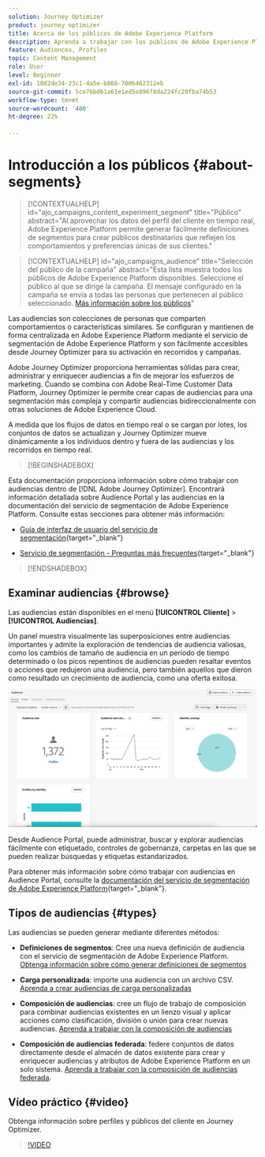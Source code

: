 ```yaml
---
solution: Journey Optimizer
product: journey optimizer
title: Acerca de los públicos de Adobe Experience Platform
description: Aprenda a trabajar con los públicos de Adobe Experience Platform
feature: Audiences, Profiles
topic: Content Management
role: User
level: Beginner
exl-id: 10d2de34-23c1-4a5e-b868-700b462312eb
source-git-commit: 5ce76bd61a61e1ed5e896f8da224fc20fba74b53
workflow-type: tm+mt
source-wordcount: '480'
ht-degree: 22%

---
```



# Introducción a los públicos {#about-segments}

>[!CONTEXTUALHELP]
>id="ajo_campaigns_content_experiment_segment"
>title="Público"
>abstract="Al aprovechar los datos del perfil del cliente en tiempo real, Adobe Experience Platform permite generar fácilmente definiciones de segmentos para crear públicos destinatarios que reflejen los comportamientos y preferencias únicas de sus clientes."

>[!CONTEXTUALHELP]
>id="ajo_campaigns_audience"
>title="Selección del público de la campaña"
>abstract="Esta lista muestra todos los públicos de Adobe Experience Platform disponibles. Seleccione el público al que se dirige la campaña. El mensaje configurado en la campaña se envía a todas las personas que pertenecen al público seleccionado. [Más información sobre los públicos](../audience/about-audiences.md)"

Las audiencias son colecciones de personas que comparten comportamientos o características similares. Se configuran y mantienen de forma centralizada en Adobe Experience Platform mediante el servicio de segmentación de Adobe Experience Platform y son fácilmente accesibles desde Journey Optimizer para su activación en recorridos y campañas.

Adobe Journey Optimizer proporciona herramientas sólidas para crear, administrar y enriquecer audiencias a fin de mejorar los esfuerzos de marketing. Cuando se combina con Adobe Real-Time Customer Data Platform, Journey Optimizer le permite crear capas de audiencias para una segmentación más compleja y compartir audiencias bidireccionalmente con otras soluciones de Adobe Experience Cloud.

A medida que los flujos de datos en tiempo real o se cargan por lotes, los conjuntos de datos se actualizan y Journey Optimizer mueve dinámicamente a los individuos dentro y fuera de las audiencias y los recorridos en tiempo real.

>[!BEGINSHADEBOX]

Esta documentación proporciona información sobre cómo trabajar con audiencias dentro de [!DNL Adobe Journey Optimizer]. Encontrará información detallada sobre Audience Portal y las audiencias en la documentación del servicio de segmentación de Adobe Experience Platform. Consulte estas secciones para obtener más información:

* [Guía de interfaz de usuario del servicio de segmentación](https://experienceleague.adobe.com/en/docs/experience-platform/segmentation/ui/overview){target="_blank"}

* [Servicio de segmentación - Preguntas más frecuentes](https://experienceleague.adobe.com/es/docs/experience-platform/segmentation/faq){target="_blank"}

>[!ENDSHADEBOX]

## Examinar audiencias {#browse}

Las audiencias están disponibles en el menú **[!UICONTROL Cliente]** > **[!UICONTROL Audiencias]**.

Un panel muestra visualmente las superposiciones entre audiencias importantes y admite la exploración de tendencias de audiencia valiosas, como los cambios de tamaño de audiencia en un período de tiempo determinado o los picos repentinos de audiencias pueden resaltar eventos o acciones que redujeron una audiencia, pero también aquellos que dieron como resultado un crecimiento de audiencia, como una oferta exitosa.

![](assets/audiences-overview.png)

Desde Audience Portal, puede administrar, buscar y explorar audiencias fácilmente con etiquetado, controles de gobernanza, carpetas en las que se pueden realizar búsquedas y etiquetas estandarizados.

Para obtener más información sobre cómo trabajar con audiencias en Audience Portal, consulte la [documentación del servicio de segmentación de Adobe Experience Platform](https://experienceleague.adobe.com/docs/experience-platform/segmentation/home.html?lang=es){target="_blank"}.

## Tipos de audiencias {#types}

Las audiencias se pueden generar mediante diferentes métodos:

* **Definiciones de segmentos**: Cree una nueva definición de audiencia con el servicio de segmentación de Adobe Experience Platform. [Obtenga información sobre cómo generar definiciones de segmentos](creating-a-segment-definition.md)

* **Carga personalizada**: importe una audiencia con un archivo CSV. [Aprenda a crear audiencias de carga personalizadas](custom-upload.md)

* **Composición de audiencias**: cree un flujo de trabajo de composición para combinar audiencias existentes en un lienzo visual y aplicar acciones como clasificación, división o unión para crear nuevas audiencias. [Aprenda a trabajar con la composición de audiencias](get-started-audience-orchestration.md)

* **Composición de audiencias federada**: federe conjuntos de datos directamente desde el almacén de datos existente para crear y enriquecer audiencias y atributos de Adobe Experience Platform en un solo sistema. [Aprenda a trabajar con la composición de audiencias federada](federated-audience-composition.md).

## Vídeo práctico {#video}

Obtenga información sobre perfiles y públicos del cliente en Journey Optimizer.

>[!VIDEO](https://video.tv.adobe.com/v/3432671?quality=12)

